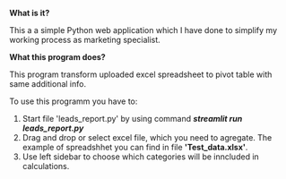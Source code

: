 **What is it?**

This a a simple Python web application which I have done to simplify my working process as marketing specialist.


**What this program does?**

This program transform uploaded excel spreadsheet to pivot table with same additional info.

To use this programm you have to:

1) Start file 'leads_report.py' by using command **_streamlit run leads_report.py_**
2) Drag and drop or select excel file, which you need to agregate. The example of spreadshhet you can find in file **'Test_data.xlsx'**.
3) Use left sidebar to choose which categories will be inncluded in calculations.

